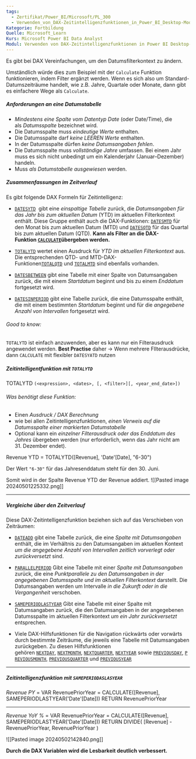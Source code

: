 ```yaml
---
tags:
  - Zertifikat/Power_BI/Microsoft/PL_300
  - Verwenden_von_DAX-Zeitintelligenzfunktionen_in_Power_BI_Desktop-Modellen
Kategorie: Fortbildung
Quelle: Microsoft_Learn
Kurs: Microsoft Power BI Data Analyst
Modul: Verwenden von DAX-Zeitintelligenzfunktionen in Power BI Desktop-Modellen
---
```

Es gibt bei DAX Vereinfachungen, um den Datumsfilterkontext zu ändern.

Umständlich würde dies zum Beispiel mit der `Calculate` Funktion funktionieren, indem Filter ergänzt werden.
Wenn es sich also um Standard-Datumszeiträume handelt, wie z.B. Jahre, Quartale oder Monate, dann gibt es einfachere Wege als `Calculate`.


##### Anforderungen an eine Datumstabelle
- *Mindestens eine Spalte vom Datentyp Date* (oder Date/Time), die als _Datumsspalte_ bezeichnet wird.
- Die Datumsspalte muss *eindeutige Werte* enthalten.
- Die Datumsspalte darf *keine LEEREN Werte* enthalten.
- In der Datumsspalte dürfen *keine Datumsangaben fehlen*.
- Die Datumsspalte muss *vollständige Jahre* umfassen. Bei einem Jahr muss es sich nicht unbedingt um ein Kalenderjahr (Januar–Dezember) handeln.
- Muss *als Datumstabelle ausgewiesen* werden.


##### Zusammenfassungen im Zeitverlauf
Es gibt folgende DAX Formeln für Zeitintelligenz:
- [`DATESYTD`](https://learn.microsoft.com/de-de/dax/datesytd-function-dax/) 
	gibt eine *einspaltige Tabelle* zurück, die *Datumsangaben für das Jahr bis zum aktuellen Datum* (YTD) im aktuellen Filterkontext enthält.
		Diese Gruppe enthält auch die DAX-Funktionen:
			[`DATESMTD`](https://learn.microsoft.com/de-de/dax/datesmtd-function-dax/) für den Monat bis zum aktuellen Datum (MTD) und
			[`DATESQTD`](https://learn.microsoft.com/de-de/dax/datesqtd-function-dax/) für das Quartal bis zum aktuellen Datum (QTD).
			**Kann als Filter an die DAX-Funktion [`CALCULATE`](https://learn.microsoft.com/de-de/dax/calculate-function-dax/)übergeben werden.**
	
- [`TOTALYTD`](https://learn.microsoft.com/de-de/dax/totalytd-function-dax/)
	wertet einen Ausdruck für *YTD im aktuellen Filterkontext* aus.
		Die entsprechenden QTD- und MTD-DAX-Funktionen[`TOTALQTD`](https://learn.microsoft.com/de-de/dax/totalqtd-function-dax/) und [`TOTALMTD`](https://learn.microsoft.com/de-de/dax/totalmtd-function-dax/) sind ebenfalls vorhanden.
	
- [`DATESBETWEEN`](https://learn.microsoft.com/de-de/dax/datesbetween-function-dax/)
	gibt eine Tabelle mit einer Spalte von Datumsangaben zurück, die mit einem *Startdatum* beginnt und bis zu einem *Enddatum* fortgesetzt wird.
	
- [`DATESINPERIOD`](https://learn.microsoft.com/de-de/dax/datesinperiod-function-dax/)
	gibt eine Tabelle zurück, die eine Datumsspalte enthält, die mit einem bestimmten *Startdatum* beginnt und für die *angegebene Anzahl von Intervallen* fortgesetzt wird.

###### Good to know:
`TOTALYTD` ist einfach anzuwenden, aber es kann nur ein Filterausdruck angewendet werden.
**Best Practise** daher → Wenn mehrere FIlterausdrücke, dann `CALCULATE` mit flexibler `DATESYATD` nutzen


##### Zeitintelligentfunktion mit `TOTALYTD`

TOTALYTD `(<expression>, <dates>, [, <filter>][, <year_end_date>])`

###### Was benötigt diese Funktion:
- Einen *Ausdruck / DAX Berechnung*
- wie bei allen Zeitintelligenzfunktionen, *einen Verweis auf die Datumsspalte einer markierten Datumstabelle*
- Optional kann ein *einzelner Filterausdruck oder das Enddatum des Jahres* übergeben werden (nur erforderlich, wenn das Jahr nicht am 31. Dezember endet).

Revenue YTD =
TOTALYTD([Revenue], 'Date'[Date], "6-30")

Der Wert `"6-30"` für das Jahresenddatum steht für den 30. Juni.

Somit wird in der Spalte Revenue YTD der Revenue addiert.
![[Pasted image 20240501225332.png]]

---

##### Vergleiche über den Zeitverlauf
Diese DAX-Zeitintelligenzfunktion beziehen sich auf das Verschieben von Zeiträumen:

- [`DATEADD`](https://learn.microsoft.com/de-de/dax/dateadd-function-dax/)
	gibt eine Tabelle zurück, die eine *Spalte mit Datumsangaben* enthält, die im Verhältnis zu den Datumsangaben im aktuellen Kontext *um die angegebene Anzahl von Intervallen zeitlich vorverlegt oder zurückversetzt* sind.
	
- [`PARALLELPERIOD`](https://learn.microsoft.com/de-de/dax/parallelperiod-function-dax/)
	Gibt eine Tabelle mit einer *Spalte mit Datumsangaben* zurück, die eine *Punktparallele zu den Datumsangaben in der angegebenen Datumsspalte und im aktuellen Filterkontext* darstellt. Die Datumsangaben werden um Intervalle *in die Zukunft oder in die Vergangenheit* verschoben.
	
- [`SAMEPERIODLASTYEAR`](https://learn.microsoft.com/de-de/dax/sameperiodlastyear-function-dax/)
	Gibt eine Tabelle mit einer Spalte mit Datumsangaben zurück, die den Datumsangaben in der angegebenen Datumsspalte im aktuellen Filterkontext *um ein Jahr zurückversetzt* entsprechen.

- Viele DAX-Hilfsfunktionen für die Navigation rückwärts oder vorwärts durch bestimmte Zeiträume, die jeweils eine Tabelle mit Datumsangaben zurückgeben.
	Zu diesen Hilfsfunktionen gehören [`NEXTDAY`](https://learn.microsoft.com/de-de/dax/nextday-function-dax/), [`NEXTMONTH`](https://learn.microsoft.com/de-de/dax/nextmonth-function-dax/), [`NEXTQUARTER`](https://learn.microsoft.com/de-de/dax/nextquarter-function-dax/), [`NEXTYEAR`](https://learn.microsoft.com/de-de/dax/nextyear-function-dax/) sowie [`PREVIOUSDAY`](https://learn.microsoft.com/de-de/dax/previousday-function-dax/), [`PREVIOUSMONTH`](https://learn.microsoft.com/de-de/dax/previousmonth-function-dax/), [`PREVIOUSQUARTER`](https://learn.microsoft.com/de-de/dax/previousquarter-function-dax/) und [`PREVIOUSYEAR`](https://learn.microsoft.com/de-de/dax/previousyear-function-dax/)

---

##### Zeitintelligenzfunktion mit `SAMEPERIODASLASYEAR`

*Revenue PY* =
VAR
	RevenuePriorYear =
		CALCULATE([Revenue], SAMEPERIODLASTYEAR('Date'[Date]))
RETURN
    RevenuePriorYear


---

*Revenue YoY %* =
VAR 
	RevenuePriorYear =
		CALCULATE([Revenue], SAMEPERIODLASTYEAR('Date'[Date]))
RETURN
    DIVIDE(
        [Revenue] - RevenuePriorYear,
        RevenuePriorYear
    )

![[Pasted image 20240502142840.png]]

**Durch die DAX Variablen wird die Lesbarkeit deutlich verbessert.**